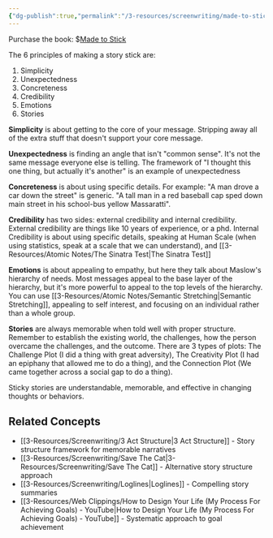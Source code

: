 ```yaml
---
{"dg-publish":true,"permalink":"/3-resources/screenwriting/made-to-stick/","title":"Made to Stick","tags":["🌱_Active","📖_Reference","🎯_Personal"],"updated":"2025-10-20T10:18:10.869-07:00"}
---
```


Purchase the book: $[Made to Stick](https://amzn.to/4mfWzTu)

The 6 principles of making a story stick are:
1. Simplicity
2. Unexpectedness
3. Concreteness
4. Credibility
5. Emotions
6. Stories

**Simplicity** is about getting to the core of your message. Stripping away all of the extra stuff that doesn't support your core message.

**Unexpectedness** is finding an angle that isn't "common sense". It's not the same message everyone else is telling. The framework of "I thought this one thing, but actually it's another" is an example of unexpectedness

**Concreteness** is about using specific details. For example: "A man drove a car down the street" is generic. "A tall man in a red baseball cap sped down main street in his school-bus yellow Massaratti".

**Credibility** has two sides: external credibility and internal credibility. External credibility are things like 10 years of experience, or a phd. Internal Credibility is about using specific details, speaking at Human Scale (when using statistics, speak at a scale that we can understand), and [[3-Resources/Atomic Notes/The Sinatra Test\|The Sinatra Test]]

**Emotions** is about appealing to empathy, but here they talk about Maslow's hierarchy of needs. Most messages appeal to the base layer of the hierarchy, but it's more powerful to appeal to the top levels of the hierarchy. You can use [[3-Resources/Atomic Notes/Semantic Stretching\|Semantic Stretching]], appealing to self interest, and focusing on an individual rather than a whole group.

**Stories** are always memorable when told well with proper structure. Remember to establish the existing world, the challenges, how the person overcame the challenges, and the outcome. There are 3 types of plots: The Challenge Plot (I did a thing with great adversity), The Creativity Plot (I had an epiphany that allowed me to do a thing), and the Connection Plot (We came together across a social gap to do a thing).

Sticky stories are understandable, memorable, and effective in changing thoughts or behaviors.

## Related Concepts
- [[3-Resources/Screenwriting/3 Act Structure\|3 Act Structure]] - Story structure framework for memorable narratives
- [[3-Resources/Screenwriting/Save The Cat\|3-Resources/Screenwriting/Save The Cat]] - Alternative story structure approach
- [[3-Resources/Screenwriting/Loglines\|Loglines]] - Compelling story summaries
- [[3-Resources/Web Clippings/How to Design Your Life (My Process For Achieving Goals) - YouTube\|How to Design Your Life (My Process For Achieving Goals) - YouTube]] - Systematic approach to goal achievement
